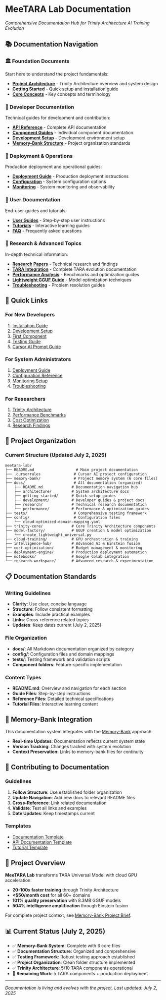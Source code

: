 # MeeTARA Lab Documentation
*Comprehensive Documentation Hub for Trinity Architecture AI Training Evolution*

## 📚 Documentation Navigation

### 🏛️ Foundation Documents
Start here to understand the project fundamentals:
- **[Project Architecture](architecture/README.md)** - Trinity Architecture overview and system design
- **[Getting Started](getting-started/README.md)** - Quick setup and installation guide
- **[Core Concepts](core-concepts/README.md)** - Key concepts and terminology

### 🔧 Developer Documentation
Technical guides for development and contribution:
- **[API Reference](api/README.md)** - Complete API documentation
- **[Component Guides](components/README.md)** - Individual component documentation
- **[Development Setup](development/README.md)** - Development environment setup
- **[Memory-Bank Structure](development/MEMORY_BANK_STRUCTURE_COMPLETE.md)** - Project organization standards

### 🚀 Deployment & Operations
Production deployment and operational guides:
- **[Deployment Guide](deployment/README.md)** - Production deployment instructions
- **[Configuration](configuration/README.md)** - System configuration options
- **[Monitoring](monitoring/README.md)** - System monitoring and observability

### 👥 User Documentation
End-user guides and tutorials:
- **[User Guides](user-guides/README.md)** - Step-by-step user instructions
- **[Tutorials](tutorials/README.md)** - Interactive learning guides
- **[FAQ](faq/README.md)** - Frequently asked questions

### 🔬 Research & Advanced Topics
In-depth technical information:
- **[Research Papers](research/README.md)** - Technical research and findings
- **[TARA Integration](research/TARA_INTEGRATION_COMPLETE.md)** - Complete TARA evolution documentation
- **[Performance Analysis](performance/README.md)** - Benchmarks and optimization guides
- **[Lightweight GGUF Guide](performance/LIGHTWEIGHT_GGUF_GUIDE.md)** - Model optimization techniques
- **[Troubleshooting](troubleshooting/README.md)** - Problem resolution guides

## 🎯 Quick Links

### For New Developers
1. [Installation Guide](getting-started/installation.md)
2. [Development Setup](development/environment-setup.md)
3. [First Component](tutorials/first-component.md)
4. [Testing Guide](development/testing.md)
5. [Cursor AI Prompt Guide](development/NEW_CURSOR_AI_PROMPT.md)

### For System Administrators
1. [Deployment Guide](deployment/production-setup.md)
2. [Configuration Reference](configuration/system-config.md)
3. [Monitoring Setup](monitoring/dashboard-setup.md)
4. [Troubleshooting](troubleshooting/common-issues.md)

### For Researchers
1. [Trinity Architecture](architecture/trinity-design.md)
2. [Performance Benchmarks](performance/gpu-acceleration.md)
3. [Cost Optimization](performance/cost-analysis.md)
4. [Research Findings](research/training-optimization.md)

## 📁 Project Organization

### Current Structure (Updated July 2, 2025)
```
meetara-lab/
├── README.md                   # Main project documentation
├── .cursorrules               # Cursor AI project configuration
├── memory-bank/               # Project memory system (6 core files)
├── docs/                      # All documentation (organized)
│   ├── README.md             # Documentation navigation hub
│   ├── architecture/         # System architecture docs
│   ├── getting-started/      # Quick setup guides
│   ├── development/          # Developer guides & project docs
│   ├── research/             # Technical research documentation
│   └── performance/          # Performance & optimization guides
├── tests/                     # Comprehensive testing framework
├── config/                    # Configuration files
│   └── cloud-optimized-domain-mapping.yaml
├── trinity-core/             # Core Trinity Architecture components
├── model-factory/            # GGUF creation & model optimization
│   └── create_lightweight_universal.py
├── cloud-training/           # GPU orchestration & training
├── intelligence-hub/         # Advanced AI & Einstein fusion
├── cost-optimization/        # Budget management & monitoring
├── deployment-engine/        # Production deployment automation
├── notebooks/                # Google Colab integration
└── research-workspace/       # Advanced research & experimentation
```

## 📋 Documentation Standards

### Writing Guidelines
- **Clarity**: Use clear, concise language
- **Structure**: Follow consistent formatting
- **Examples**: Include practical examples
- **Links**: Cross-reference related topics
- **Updates**: Keep dates current (July 2, 2025)

### File Organization
- **docs/**: All Markdown documentation organized by category
- **config/**: Configuration files and domain mappings
- **tests/**: Testing framework and validation scripts
- **Component folders**: Feature-specific implementation

### Content Types
- **README.md**: Overview and navigation for each section
- **Guide Files**: Step-by-step instructions
- **Reference Files**: Detailed technical specifications
- **Tutorial Files**: Interactive learning content

## 🔄 Memory-Bank Integration

This documentation system integrates with the [Memory-Bank](../memory-bank/README.md) approach:
- **Real-time Updates**: Documentation reflects current system state
- **Version Tracking**: Changes tracked with system evolution
- **Context Preservation**: Links to memory-bank files for continuity

## 📝 Contributing to Documentation

### Guidelines
1. **Follow Structure**: Use established folder organization
2. **Update Navigation**: Add new docs to relevant README files
3. **Cross-Reference**: Link related documentation
4. **Validate**: Test all links and examples
5. **Date Updates**: Keep timestamps current

### Templates
- [Documentation Template](templates/doc-template.md)
- [API Documentation Template](templates/api-template.md)
- [Tutorial Template](templates/tutorial-template.md)

## 🎉 Project Overview

**MeeTARA Lab** transforms TARA Universal Model with cloud GPU acceleration:
- **20-100x faster training** through Trinity Architecture
- **<$50/month cost** for all 60+ domains
- **101% quality preservation** with 8.3MB GGUF models
- **504% intelligence amplification** through Einstein fusion

For complete project context, see [Memory-Bank Project Brief](../memory-bank/projectbrief.md).

## 📊 Current Status (July 2, 2025)

- ✅ **Memory-Bank System**: Complete with 6 core files
- ✅ **Documentation Structure**: Organized and comprehensive
- ✅ **Testing Framework**: Robust testing approach established
- ✅ **Project Organization**: Clean folder structure implemented
- ✅ **Trinity Architecture**: 5/10 TARA components operational
- 🔄 **Remaining Work**: 5 TARA components + production deployment

---

*Documentation is living and evolves with the project. Last updated: July 2, 2025* 